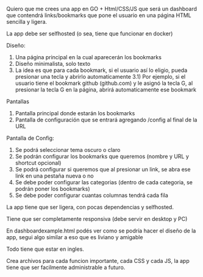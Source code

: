 Quiero que me crees una app en GO + Html/CSS/JS que será un dashboard que contendrá links/bookmarks que pone el usuario en una página HTML sencilla y ligera.

La app debe ser selfhosted (o sea, tiene que funcionar en docker)

Diseño:
1) Una página principal en la cual aparecerán los bookmarks
2) Diseño minimalista, solo texto
3) La idea es que para cada bookmark, si el usuario así lo eligio, pueda presionar una tecla y abrirlo automaticamente
3.1) Por ejemplo, si el usuario tiene el bookmark github (github.com) y le asignó la tecla G, al presionar la tecla G en la página, abrirá automaticamente ese bookmark

Pantallas
1) Pantalla principal donde estarán los bookmarks
2) Pantalla de configuración que se entrará agregando /config al final de la URL

Pantalla de Config:
1) Se podrá seleccionar tema oscuro o claro
2) Se podrán configurar los bookmarks que queremos (nombre y URL y shortcut opcional)
3) Se podrá configurar si queremos que al presionar un link, se abra ese link en una pestaña nueva o no
4) Se debe poder configurar las categorias (dentro de cada categoria, se podrán poner los bookmarks)
5) Se debe poder configurar cuantas columnas tendrá cada fila

La app tiene que ser ligera, con pocas dependencias y selfhosted.

Tiene que ser completamente responsiva (debe servir en desktop y PC)

En dashboardexample.html podés ver como se podría hacer el diseño de la app, segui algo similar a eso que es liviano y amigable

Todo tiene que estar en ingles.

Crea archivos para cada funcion importante, cada CSS y cada JS, la app tiene que ser facilmente administrable a futuro.
